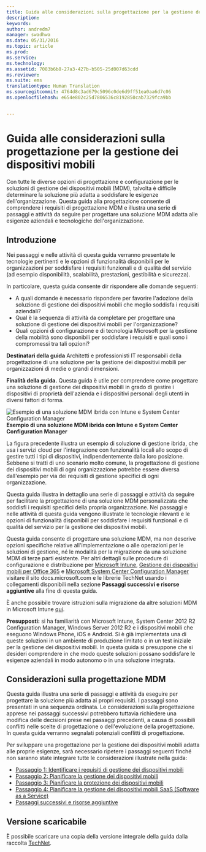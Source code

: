 ```yaml
---
title: Guida alle considerazioni sulla progettazione per la gestione dei dispositivi mobili
description: 
keywords: 
author: andredm7
manager: swadhwa
ms.date: 05/31/2016
ms.topic: article
ms.prod: 
ms.service: 
ms.technology: 
ms.assetid: 7083b6b8-27a3-427b-b505-25d007d63cdd
ms.reviewer: 
ms.suite: ems
translationtype: Human Translation
ms.sourcegitcommit: 4764d8c3ad679c5096c0de6d9ff51ea0aa6d7c06
ms.openlocfilehash: e654e802c25d7806536c8192850cab7329fca9bb


---
```


# Guida alle considerazioni sulla progettazione per la gestione dei dispositivi mobili

Con tutte le diverse opzioni di progettazione e configurazione per le soluzioni di gestione dei dispositivi mobili (MDM), talvolta è difficile determinare la soluzione più adatta a soddisfare le esigenze dell'organizzazione. Questa guida alla progettazione consente di comprendere i requisiti di progettazione MDM e illustra una serie di passaggi e attività da seguire per progettare una soluzione MDM adatta alle esigenze aziendali e tecnologiche dell'organizzazione. 

## Introduzione

Nei passaggi e nelle attività di questa guida verranno presentate le tecnologie pertinenti e le opzioni di funzionalità disponibili per le organizzazioni per soddisfare i requisiti funzionali e di qualità del servizio (ad esempio disponibilità, scalabilità, prestazioni, gestibilità e sicurezza).

In particolare, questa guida consente dir rispondere alle domande seguenti:

- A quali domande è necessario rispondere per favorire l'adozione della soluzione di gestione dei dispositivi mobili che meglio soddisfa i requisiti aziendali?
- Qual è la sequenza di attività da completare per progettare una soluzione di gestione dei dispositivi mobili per l'organizzazione?
- Quali opzioni di configurazione e di tecnologia Microsoft per la gestione della mobilità sono disponibili per soddisfare i requisiti e quali sono i compromessi tra tali opzioni?

**Destinatari della guida** Architetti e professionisti IT responsabili della progettazione di una soluzione per la gestione dei dispositivi mobili per organizzazioni di medie o grandi dimensioni.

**Finalità della guida.** Questa guida è utile per comprendere come progettare una soluzione di gestione dei dispositivi mobili in grado di gestire i dispositivi di proprietà dell'azienda e i dispositivi personali degli utenti in diversi fattori di forma.

![Esempio di una soluzione MDM ibrida con Intune e System Center Configuration Manager](./media/MDM_Figure_01.png)
**Esempio di una soluzione MDM ibrida con Intune e System Center Configuration Manager**

La figura precedente illustra un esempio di soluzione di gestione ibrida, che usa i servizi cloud per l'integrazione con funzionalità locali allo scopo di gestire tutti i tipi di dispositivi, indipendentemente dalla loro posizione. Sebbene si tratti di uno scenario molto comune, la progettazione di gestione dei dispositivi mobili di ogni organizzazione potrebbe essere diversa dall'esempio per via dei requisiti di gestione specifici di ogni organizzazione.
 
Questa guida illustra in dettaglio una serie di passaggi e attività da seguire per facilitare la progettazione di una soluzione MDM personalizzata che soddisfi i requisiti specifici della propria organizzazione. Nei passaggi e nelle attività di questa guida vengono illustrate le tecnologie rilevanti e le opzioni di funzionalità disponibili per soddisfare i requisiti funzionali e di qualità del servizio per la gestione dei dispositivi mobili. 

Questa guida consente di progettare una soluzione MDM, ma non descrive opzioni specifiche relative all'implementazione o alle operazioni per le soluzioni di gestione, né le modalità per la migrazione da una soluzione MDM di terze parti esistente. Per altri dettagli sulle procedure di configurazione e distribuzione per [Microsoft Intune](/Intune/), [Gestione dei dispositivi mobili per Office 365](https://technet.microsoft.com/library/ms.o365.cc.devicepolicy.aspx) e [Microsoft System Center Configuration Manager](https://technet.microsoft.com/library/cc507089.aspx) visitare il sito docs.microsoft.com e le librerie TechNet usando i collegamenti disponibili nella sezione **Passaggi successivi e risorse aggiuntive** alla fine di questa guida.

È anche possibile trovare istruzioni sulla migrazione da altre soluzioni MDM in Microsoft Intune [qui](https://blogs.technet.microsoft.com/intunesupport/2016/02/10/new-guide-on-how-to-migrate-from-other-mdm-technologies-to-microsoft-intune/).

**Presupposti:** si ha familiarità con Microsoft Intune, System Center 2012 R2 Configuration Manager, Windows Server 2012 R2 e i dispositivi mobili che eseguono Windows Phone, iOS e Android. Si è già implementata una di queste soluzioni in un ambiente di produzione limitato o in un test iniziale per la gestione dei dispositivi mobili. In questa guida si presuppone che si desideri comprendere in che modo queste soluzioni possano soddisfare le esigenze aziendali in modo autonomo o in una soluzione integrata.

## Considerazioni sulla progettazione MDM
Questa guida illustra una serie di passaggi e attività da eseguire per progettare la soluzione più adatta ai propri requisiti. I passaggi sono presentati in una sequenza ordinata. Le considerazioni sulla progettazione apprese nei passaggi successivi potrebbero tuttavia richiedere una modifica delle decisioni prese nei passaggi precedenti, a causa di possibili conflitti nelle scelte di progettazione o dell'evoluzione della progettazione. In questa guida verranno segnalati potenziali conflitti di progettazione.

Per sviluppare una progettazione per la gestione dei dispositivi mobili adatta alle proprie esigenze, sarà necessario ripetere i passaggi seguenti finché non saranno state integrare tutte le considerazioni illustrate nella guida: 

- [Passaggio 1: Identificare i requisiti di gestione dei dispositivi mobili](mdm-step-1-identify-your-mobile-device-management-requirements.md)
- [Passaggio 2: Pianificare la gestione dei dispositivi mobili](mdm-step-2-plan-for-mobile-device-management.md)
- [Passaggio 3: Pianificare la protezione dei dispositivi mobili](mdm-step-3-plan-enhancing-mobile-devices-protection.md)
- [Passaggio 4: Pianificare la gestione dei dispositivi mobili SaaS (Software as a Service)](mdm-step-4-plan-for-software-as-a-service-mobile-device-management.md)
- [Passaggi successivi e risorse aggiuntive](mdm-next-steps-and-additional-resources.md)
        
## Versione scaricabile
È possibile scaricare una copia della versione integrale della guida dalla raccolta [TechNet](https://gallery.technet.microsoft.com/Mobile-Device-Management-7d401582).



<!--HONumber=Jul16_HO3-->


